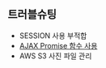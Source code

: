 ## 트러블슈팅
- SESSION 사용 부적합
- [AJAX Promise 함수 사용](https://github.com/jaeuk0505/test01/wiki/AJAX-Promise-%ED%95%A8%EC%88%98-%EC%82%AC%EC%9A%A9/_edit)
- AWS S3 사진 파일 관리

